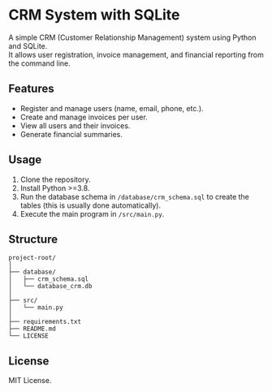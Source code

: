 # CRM System with SQLite

A simple CRM (Customer Relationship Management) system using Python and SQLite.  
It allows user registration, invoice management, and financial reporting from the command line.

## Features

- Register and manage users (name, email, phone, etc.).
- Create and manage invoices per user.
- View all users and their invoices.
- Generate financial summaries.

## Usage

1. Clone the repository.
2. Install Python >=3.8.
3. Run the database schema in `/database/crm_schema.sql` to create the tables (this is usually done automatically).
4. Execute the main program in `/src/main.py`.

## Structure

```
project-root/
│
├── database/
│   ├── crm_schema.sql
│   └── database_crm.db
│
├── src/
│   └── main.py
│
├── requirements.txt
├── README.md
└── LICENSE
```

## License

MIT License.

